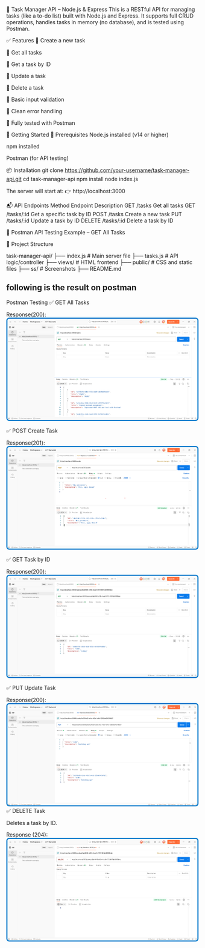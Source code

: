 📝 Task Manager API – Node.js & Express
This is a RESTful API for managing tasks (like a to-do list) built with Node.js and Express.
It supports full CRUD operations, handles tasks in memory (no database), and is tested using Postman.

✅ Features
🔹 Create a new task

🔹 Get all tasks

🔹 Get a task by ID

🔹 Update a task

🔹 Delete a task

🔹 Basic input validation

🔹 Clean error handling

🔹 Fully tested with Postman

🚀 Getting Started
🔧 Prerequisites
Node.js installed (v14 or higher)

npm installed

Postman (for API testing)

📦 Installation
git clone https://github.com/your-username/task-manager-api.git
cd task-manager-api
npm install
node index.js

The server will start at:
👉 http://localhost:3000

📬 API Endpoints
Method	Endpoint	Description
GET	/tasks	Get all tasks
GET	/tasks/:id	Get a specific task by ID
POST	/tasks	Create a new task
PUT	/tasks/:id	Update a task by ID
DELETE	/tasks/:id	Delete a task by ID

📸 Postman API Testing
Example – GET All Tasks



📂 Project Structure

task-manager-api/
├── index.js         # Main server file
├── tasks.js         # API logic/controller
├── views/           # HTML frontend
├── public/          # CSS and static files
├── ss/              # Screenshots
├── README.md



## following is the result on postman


Postman Testing
✅ GET All Tasks

Response(200):
<img 
  src="https://github.com/sdmukhtar7709/task-manager-api/blob/main/ss/Screenshot%202025-06-03%20093942.png" 
  style="border: 3px solid #007acc; border-radius: 8px;" 
/>

✅ POST Create Task

Response(201):
<img 
  src="https://github.com/sdmukhtar7709/task-manager-api/blob/main/ss/post.png" 
  style="border: 3px solid #007acc; border-radius: 8px;" 
/>

✅ GET Task by ID

Response(200):
<img 
  src="https://github.com/sdmukhtar7709/task-manager-api/blob/main/ss/Screenshot%202025-06-03%20094151.png" 
  style="border: 3px solid #007acc; border-radius: 8px;" 
/>

✅ PUT Update Task

Response(200):
<img 
  src="https://github.com/sdmukhtar7709/task-manager-api/blob/main/ss/update.png" 
  style="border: 3px solid #007acc; border-radius: 8px;" 
/>
✅ DELETE Task

Deletes a task by ID.

Response (204):
<img 
  src="https://github.com/sdmukhtar7709/task-manager-api/blob/main/ss/Screenshot%202025-06-03%20094817.png" 
  style="border: 3px solid #007acc; border-radius: 8px;" 
/>






